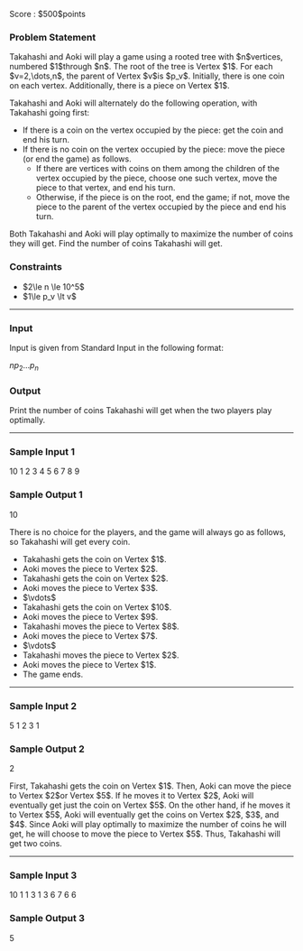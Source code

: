 
<div>

<span>

<span>

<p>
Score : $500$points
</p>

<div>

<section>

### **Problem Statement**

<p>
Takahashi and Aoki will play a game using a rooted tree with $n$vertices, numbered $1$through $n$.
The root of the tree is Vertex $1$. For each $v=2,\dots,n$, the parent of Vertex $v$is $p_v$.
Initially, there is one coin on each vertex. Additionally, there is a piece on Vertex $1$.
</p>

<p>
Takahashi and Aoki will alternately do the following operation, with Takahashi going first:
</p>

<ul>

<li>
If there is a coin on the vertex occupied by the piece: get the coin and end his turn.
</li>

<li>
If there is no coin on the vertex occupied by the piece: move the piece (or end the game) as follows.
<ul>

<li>
If there are vertices with coins on them among the children of the vertex occupied by the piece, choose one such vertex, move the piece to that vertex, and end his turn.
</li>

<li>
Otherwise, if the piece is on the root, end the game; if not, move the piece to the parent of the vertex occupied by the piece and end his turn.
</li>

</ul>

</li>

</ul>

<p>
Both Takahashi and Aoki will play optimally to maximize the number of coins they will get. Find the number of coins Takahashi will get.
</p>

</section>

</div>

<div>

<section>

### **Constraints**

<ul>

<li>
$2\le n \le 10^5$
</li>

<li>
$1\le p_v \lt v$
</li>

</ul>

</section>

</div>

---

<div>

<div>

<section>

### **Input**

<p>
Input is given from Standard Input in the following format:
</p>

<div>

$n$$p_2$$\dots$$p_n$
</div>

</section>

</div>

<div>

<section>

### **Output**

<p>
Print the number of coins Takahashi will get when the two players play optimally.
</p>

</section>

</div>

</div>

---

<div>

<section>

### **Sample Input 1**

<div>

10
1 2 3 4 5 6 7 8 9

</div>

</section>

</div>

<div>

<section>

### **Sample Output 1**

<div>

10

</div>

<p>
There is no choice for the players, and the game will always go as follows, so Takahashi will get every coin.
</p>

<ul>

<li>
Takahashi gets the coin on Vertex $1$.
</li>

<li>
Aoki moves the piece to Vertex $2$.
</li>

<li>
Takahashi gets the coin on Vertex $2$.
</li>

<li>
Aoki moves the piece to Vertex $3$.
</li>

<li>
$\vdots$
</li>

<li>
Takahashi gets the coin on Vertex $10$.
</li>

<li>
Aoki moves the piece to Vertex $9$.
</li>

<li>
Takahashi moves the piece to Vertex $8$.
</li>

<li>
Aoki moves the piece to Vertex $7$.
</li>

<li>
$\vdots$
</li>

<li>
Takahashi moves the piece to Vertex $2$.
</li>

<li>
Aoki moves the piece to Vertex $1$.
</li>

<li>
The game ends.
</li>

</ul>

</section>

</div>

---

<div>

<section>

### **Sample Input 2**

<div>

5
1 2 3 1

</div>

</section>

</div>

<div>

<section>

### **Sample Output 2**

<div>

2

</div>

<p>
First, Takahashi gets the coin on Vertex $1$.
Then, Aoki can move the piece to Vertex $2$or Vertex $5$.
If he moves it to Vertex $2$, Aoki will eventually get just the coin on Vertex $5$.
On the other hand, if he moves it to Vertex $5$, Aoki will eventually get the coins on Vertex $2$, $3$, and $4$.
Since Aoki will play optimally to maximize the number of coins he will get, he will choose to move the piece to Vertex $5$.
Thus, Takahashi will get two coins.
</p>

</section>

</div>

---

<div>

<section>

### **Sample Input 3**

<div>

10
1 1 3 1 3 6 7 6 6

</div>

</section>

</div>

<div>

<section>

### **Sample Output 3**

<div>

5

</div>

</section>

</div>

</span>

</span>

</div>
